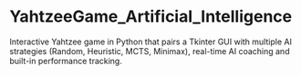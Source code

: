 # YahtzeeGame_Artificial_Intelligence
Interactive Yahtzee game in Python that pairs a Tkinter GUI with multiple AI strategies (Random, Heuristic, MCTS, Minimax), real-time AI coaching and built-in performance tracking.
